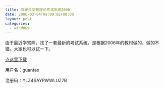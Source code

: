 ```yaml
---
title: 驾驶员交规理论考试系统2006
date: 2006-03-04T09:09:02+00:00
layout: post
categories:
  - windows
---
```


由于最近学驾照，找了一套最新的考试系统，是根据2006年的教材做的，做的不错。大家也可以试一下。

[点这里下载](http://www.cnsoft4u.com/download/DriverTest2006.zip)

用户名：guantao

注册码：YLZ4SAYPWWLUZ7B